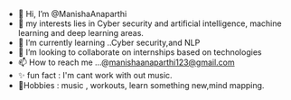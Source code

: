 - 👋 Hi, I’m @ManishaAnaparthi
- 👀 my interests  lies in  Cyber security  and artificial intelligence, machine learning and deep learning areas.
- 🌱 I’m currently learning ..Cyber security,and NLP
- 💞️ I’m looking to collaborate on internships based on technologies
- 📫 How to reach me ...@manishaanaparthi123@gmail.com
- ✨ fun fact : I'm cant work with out music.
- 🎉Hobbies : music , workouts, learn something new,mind mapping.

<!---
ManishaAnaparthi/ManishaAnaparthi is a ✨ special ✨ repository because its `README.md` (this file) appears on your GitHub profile.
You can click the Preview link to take a look at your changes.
--->
